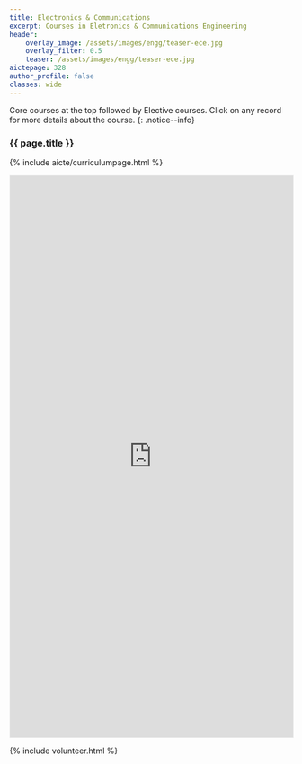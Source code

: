 ```yaml
---
title: Electronics & Communications
excerpt: Courses in Eletronics & Communications Engineering
header:
    overlay_image: /assets/images/engg/teaser-ece.jpg
    overlay_filter: 0.5
    teaser: /assets/images/engg/teaser-ece.jpg
aictepage: 328
author_profile: false
classes: wide
---
```

Core courses at the top followed by Elective courses.
Click on any record for more details about the course.
{: .notice--info}

### {{ page.title }}
{% include aicte/curriculumpage.html %}

<iframe class="airtable-embed" src="https://airtable.com/embed/shrq6JPv7iEhqM5yE?backgroundColor=teal" frameborder="0" onmousewheel="" width="100%" height="1000" style="background: transparent; border: 0.5px solid #eee;"></iframe>

{% include volunteer.html %}